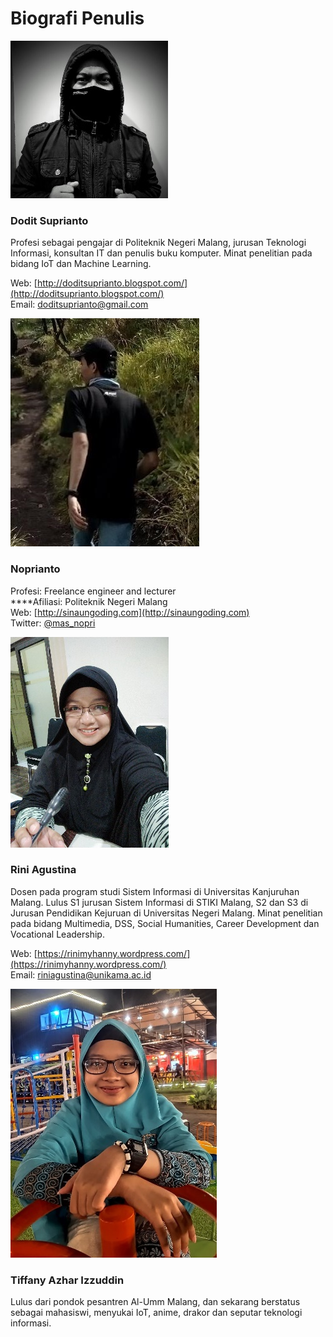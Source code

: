 # Biografi Penulis

![](.gitbook/assets/0.jpeg)

### **Dodit Suprianto**

Profesi sebagai pengajar di Politeknik Negeri Malang, jurusan Teknologi Informasi, konsultan IT dan penulis buku komputer. Minat penelitian pada bidang IoT dan Machine Learning.

Web: [http://doditsuprianto.blogspot.com/](http://doditsuprianto.blogspot.com/)  
Email: doditsuprianto@gmail.com

![](.gitbook/assets/noprianto.jpg)

### **Noprianto**

Profesi: Freelance engineer and lecturer   
****Afiliasi: Politeknik Negeri Malang   
Web: [http://sinaungoding.com](http://sinaungoding.com)   
Twitter: [@mas\_nopri](https://twitter.com/mas_nopri)

![](.gitbook/assets/1%20%281%29.jpeg)

### **Rini Agustina**

Dosen pada program studi Sistem Informasi di Universitas Kanjuruhan Malang. Lulus S1 jurusan Sistem Informasi di STIKI Malang, S2 dan S3 di Jurusan Pendidikan Kejuruan di Universitas Negeri Malang. Minat penelitian pada bidang Multimedia, DSS, Social Humanities, Career Development dan Vocational Leadership.

Web: [https://rinimyhanny.wordpress.com/](https://rinimyhanny.wordpress.com/)  
Email: riniagustina@unikama.ac.id

![](.gitbook/assets/2%20%281%29%20%281%29.jpeg)

### **Tiffany Azhar Izzuddin**

Lulus dari pondok pesantren Al-Umm Malang, dan sekarang berstatus sebagai mahasiswi, menyukai IoT, anime, drakor dan seputar teknologi informasi.

